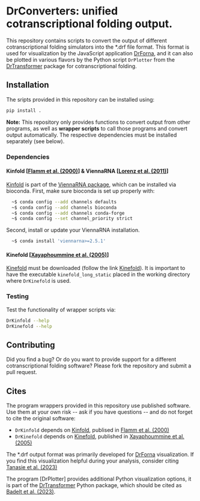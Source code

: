 # DrConverters: unified cotranscriptional folding output.

This repository contains scripts to convert the output of different
cotranscriptional folding simulators into the \*.drf file format.
This format is used for visualization by the JavaScript application [DrForna],
and it can also be plotted in various flavors by the Python script `DrPlotter`
from the [DrTransformer] package for cotranscriptional folding.

## Installation
The sripts provided in this repository can be installed using:
```sh
pip install .
```
**Note:** This repository only provides functions to convert output from other
programs, as well as **wrapper scripts** to call those programs and convert
output automatically. The respective dependencies must be installed separately (see below).

### Dependencies

#### Kinfold [[Flamm et al. (2000)]] & ViennaRNA [[Lorenz et al. (2011)]]
[Kinfold] is part of the [ViennaRNA package], which can be installed via
bioconda. First, make sure bioconda is set up properly with:
```sh
  ~$ conda config --add channels defaults
  ~$ conda config --add channels bioconda
  ~$ conda config --add channels conda-forge
  ~$ conda config --set channel_priority strict
```
Second, install or update your ViennaRNA installation.
```sh
  ~$ conda install 'viennarna>=2.5.1'
```

#### Kinefold [[Xayaphoummine et al. (2005)]]
[Kinefold] must be downloaded (follow the link [Kinefold]). It is important
to have the executable `kinefold_long_static` placed in the working directory
where `DrKinefold` is used.

### Testing
Test the functionality of wrapper scripts via:

```sh
DrKinfold --help
DrKinefold --help
```

## Contributing
Did you find a bug? Or do you want to provide support for a different
cotranscriptional folding software? Please fork the repository and submit
a pull request. 


## Cites
The program wrappers provided in this repository use published software. Use
them at your own risk -- ask if you have questions -- and do not forget to cite the original software:
- `DrKinfold` depends on [Kinfold], publised in [Flamm et al. (2000)]
- `DrKinefold` depends on [Kinefold], published in [Xayaphoummine et al. (2005)]

The \*.drf output format was primarily developed for [DrForna] visualization.
If you find this visualization helpful during your analysis, consider citing
[Tanasie et al. (2023)]

The program [DrPlotter] provides additional Python visualization options, it is
part of the [DrTransformer] Python package, which should be cited as [Badelt et
al. (2023)].


[//]: References
[ViennaRNA package]: <http://www.tbi.univie.ac.at/RNA>
[ViennaRNA github]: <https://www.github.com/ViennaRNA/ViennaRNA>
[DrForna]: <https://github.com/ViennaRNA/drforna>
[Kinfold]: <https://www.tbi.univie.ac.at/RNA/Kinfold.1.html>
[Kinefold]: <http://kinefold.curie.fr/download.html>
[DrTransformer]: <https://github.com/ViennaRNA/drtransformer>
[Flamm et al. (2000)]: <https://doi.org/10.1017/s1355838200992161>
[Xayaphoummine et al. (2005)]: <doi.org/10.1093/nar/gki447>
[Tanasie et al. (2023)]: <https://>
[Badelt et al. (2023)]: <https://doi.org/10.1093/bioinformatics/btad034>
[Lorenz et al. (2011)]: <https://doi.org/10.1186/1748-7188-6-26>

